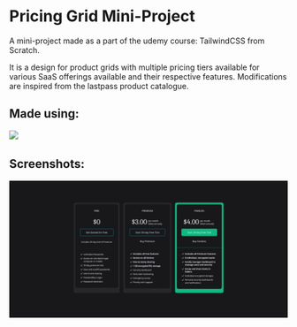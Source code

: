 # Pricing Grid Mini-Project
A mini-project made as a part of the udemy course: TailwindCSS from Scratch.

It is a design for product grids with multiple pricing tiers available for various SaaS offerings available and their respective features.
Modifications are inspired from the lastpass product catalogue.
## Made using:
<img src="https://img.shields.io/badge/Tailwind_CSS-38B2AC?style=for-the-badge&logo=tailwind-css&logoColor=white">

## Screenshots:
<img src="assets/screenshot.png"/>